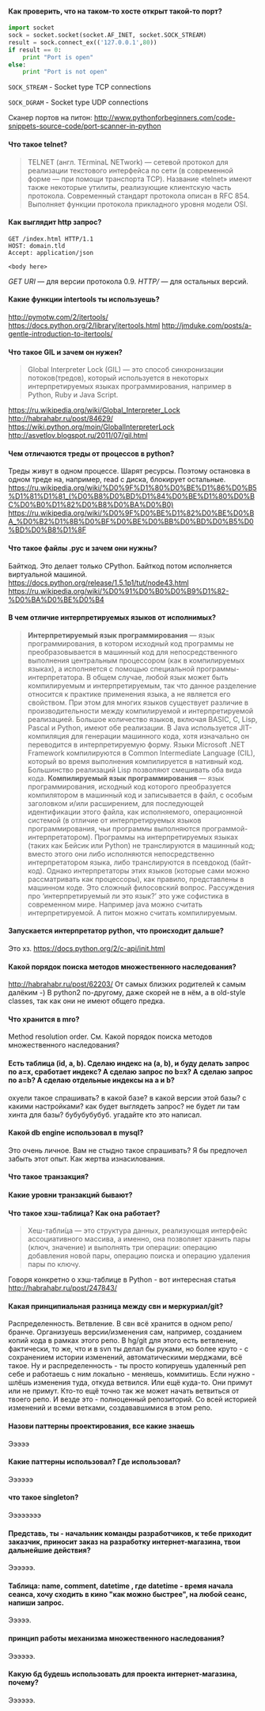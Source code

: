#### Как проверить, что на таком-то хосте открыт такой-то порт?

```python
import socket
sock = socket.socket(socket.AF_INET, socket.SOCK_STREAM) 
result = sock.connect_ex(('127.0.0.1',80))
if result == 0:
    print "Port is open" 
else: 
    print "Port is not open"
```

`SOCK_STREAM` - Socket type TCP connections

`SOCK_DGRAM` - Socket type UDP connections

Сканер портов на питон: http://www.pythonforbeginners.com/code-snippets-source-code/port-scanner-in-python

#### Что такое telnet?

> TELNET (англ.  TErminaL NETwork) — сетевой протокол для реализации текстового интерфейса по сети (в современной форме — при помощи транспорта TCP). Название «telnet» имеют также некоторые утилиты, реализующие клиентскую часть протокола. Современный стандарт протокола описан в RFC 854. Выполняет функции протокола прикладного уровня модели OSI.

#### Как выглядит http запрос?

```
GET /index.html HTTP/1.1
HOST: domain.tld
Accept: application/json

<body here>
```

*GET URI* — для версии протокола 0.9.
*<METHOD> <URI> HTTP/<version>* — для остальных версий.


#### Какие функции intertools ты используешь?

http://pymotw.com/2/itertools/
https://docs.python.org/2/library/itertools.html
http://jmduke.com/posts/a-gentle-introduction-to-itertools/


#### Что такое GIL и зачем он нужен?

> Global Interpreter Lock (GIL) — это способ синхронизации потоков(тредов), который используется в некоторых интерпретируемых языках программирования, например в Python, Ruby и Java Script.

https://ru.wikipedia.org/wiki/Global_Interpreter_Lock
http://habrahabr.ru/post/84629/
https://wiki.python.org/moin/GlobalInterpreterLock
http://asvetlov.blogspot.ru/2011/07/gil.html


#### Чем отличаются треды от процессов в python?

Треды живут в одном процессе. Шарят ресурсы. Поэтому остановка в одном треде на, например, read с диска, блокирует остальные.
https://ru.wikipedia.org/wiki/%D0%9F%D1%80%D0%BE%D1%86%D0%B5%D1%81%D1%81_(%D0%B8%D0%BD%D1%84%D0%BE%D1%80%D0%BC%D0%B0%D1%82%D0%B8%D0%BA%D0%B0)
https://ru.wikipedia.org/wiki/%D0%9F%D0%BE%D1%82%D0%BE%D0%BA_%D0%B2%D1%8B%D0%BF%D0%BE%D0%BB%D0%BD%D0%B5%D0%BD%D0%B8%D1%8F


#### Что такое файлы .pyc и зачем они нужны?

Байткод. Это делает только CPython. Байткод потом исполняется виртуальной машиной.
https://docs.python.org/release/1.5.1p1/tut/node43.html
https://ru.wikipedia.org/wiki/%D0%91%D0%B0%D0%B9%D1%82-%D0%BA%D0%BE%D0%B4


#### В чем отличие интерпретируемых языков от исполнимых?

> **Интерпретируемый язык программирования** — язык программирования, в котором исходный код программы не преобразовывается в машинный код для непосредственного выполнения центральным процессором (как в компилируемых языках), а исполняется с помощью специальной программы-интерпретатора.
В общем случае, любой язык может быть компилируемым и интерпретируемым, так что данное разделение относится к практике применения языка, а не является его свойством. При этом для многих языков существует различие в производительности между компилируемой и интерпретируемой реализацией.
Большое количество языков, включая BASIC, C, Lisp, Pascal и Python, имеют обе реализации. В Java используется JIT-компиляция для генерации машинного кода, хотя изначально он переводится в интерпретируемую форму. Языки Microsoft .NET Framework компилируются в Common Intermediate Language (CIL), который во время выполнения компилируется в нативный код. Большинство реализаций Lisp позволяют смешивать оба вида кода.
**Компилируемый язык программирования** — язык программирования, исходный код которого преобразуется компилятором в машинный код и записывается в файл, с особым заголовком и/или расширением, для последующей идентификации этого файла, как исполняемого, операционной системой (в отличие от интерпретируемых языков программирования, чьи программы выполняются программой-интерпретатором).
Программы на интерпретируемых языках (таких как Бейсик или Python) не транслируются в машинный код; вместо этого они либо исполняются непосредственно интерпретатором языка, либо транслируются в псевдокод (байт-код). Однако интерпретаторы этих языков (которые сами можно рассматривать как процессоры), как правило, представлены в машинном коде.
Это сложный филосовский вопрос. Рассуждения про ‘интерпретируемый ли это язык?’ это уже софистика в современном мире. Например java можно считать интерпретируемой. А питон можно считать компилируемым.


#### Запускается интерпретатор python, что происходит дальше?

Это хз.
https://docs.python.org/2/c-api/init.html


#### Какой порядок поиска методов множественного наследования?

http://habrahabr.ru/post/62203/
От самых близких родителей к самым далёким -) В python2 по-другому, даже скорей не в нём, а в old-style classes, так как они не имеют общего предка.


#### Что хранится в __mro__?

Method resolution order. См. Какой порядок поиска методов множественного наследования?

#### Есть таблица (id, a, b). Сделаю индекс на (a, b), и буду делать запрос по a=x, сработает индекс? А сделаю запрос по b=x? А сделаю запрос по a=b? А сделаю отдельные индексы на a и b?

охуели такое спрашивать? в какой базе? в какой версии этой базы? с какими настройками? как будет выглядеть запрос? не будет ли там хинта для базы? бубубубубуб. угадайте кто это написал.

#### Какой db engine использовал в mysql?
Это очень личное. Вам не стыдно такое спрашивать? Я бы предпочел забыть этот опыт. Как жертва изнасилования.

#### Что такое транзакция?

#### Какие уровни транзакций бывают?
#### Что такое хэш-таблица? Как она работает?

> Хеш-табли́ца — это структура данных, реализующая интерфейс ассоциативного массива, а именно, она позволяет хранить пары (ключ, значение) и выполнять три операции: операцию добавления новой пары, операцию поиска и операцию удаления пары по ключу.

Говоря конкретно о хэш-таблице в Python - вот интересная статья http://habrahabr.ru/post/247843/

#### Какая принципиальная разница между свн и меркуриал/git?

Распределенность. Ветвление. В свн всё хранится в одном репо/бранче. Организуешь версии/изменения сам, например, созданием копий кода в рамках этого репо. В hg/git для этого есть ветвление, фактически, то же, что и в svn ты делал бы руками, но более круто - с сохранением истории изменений, автоматическими мерджами, всё такое. Ну и распределенность - ты просто копируешь удаленный реп себе и работаешь с ним локально - меняешь, коммитишь. Если нужно - шлёшь изменения туда, откуда ветвился. Или ещё куда-то. Они примут или не примут. Кто-то ещё точно так же может начать ветвиться от твоего репо. И везде это - полноценный репозиторий. Со всей историей изменений и всеми ветками, создававшимися в этом репо.

#### Назови паттерны проектирования, все какие знаешь

Эээээ


#### Какие паттерны использовал? Где использовал?

Ээээээ


#### что такое singleton?

Ээээээээ


#### Представь, ты - начальник команды разработчиков, к тебе приходит заказчик, приносит заказ на разработку интернет-магазина, твои дальнейшие действия?

Ээээээ.


#### Таблица: name, comment, datetime , где datetime - время начала сеанса, хочу сходить в кино "как можно быстрее", на любой сеанс, напиши запрос.

Эээээ.


#### принцип работы механизма множественного наследования?

Ээээээ.


#### Какую бд будешь использовать для проекта интернет-магазина, почему?

Ээээээ.
